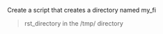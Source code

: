 Create a script that creates a directory named my_fi 

>                                                                                                                              

> rst_directory in the /tmp/ directory
